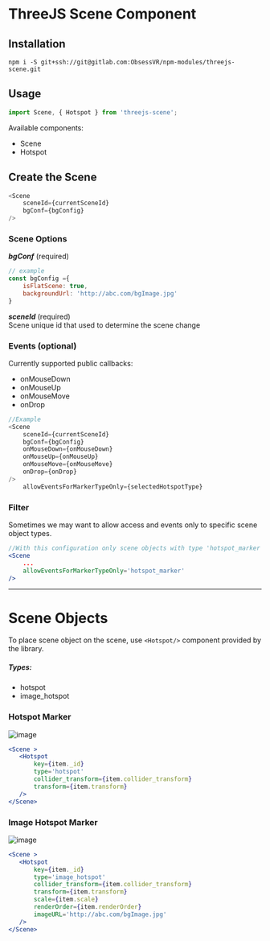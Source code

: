 # ThreeJS Scene Component

## Installation
```
npm i -S git+ssh://git@gitlab.com:ObsessVR/npm-modules/threejs-scene.git
```

## Usage

```javascript
import Scene, { Hotspot } from 'threejs-scene';
```
Available components:  
- Scene
- Hotspot

## Create the Scene

```javascript
<Scene
    sceneId={currentSceneId}
    bgConf={bgConfig}
/>
```
### Scene Options

**_bgConf_** (required)
```javascript
// example
const bgConfig ={
    isFlatScene: true,
    backgroundUrl: 'http://abc.com/bgImage.jpg'
}
```

**_sceneId_** (required)  
Scene unique id that used to determine the scene change


### Events (optional)
Currently supported public callbacks:
- onMouseDown
- onMouseUp
- onMouseMove
- onDrop

```javascript
//Example
<Scene
    sceneId={currentSceneId}
    bgConf={bgConfig}
    onMouseDown={onMouseDown}
    onMouseUp={onMouseUp}
    onMouseMove={onMouseMove}
    onDrop={onDrop}
/>
    allowEventsForMarkerTypeOnly={selectedHotspotType}
```

### Filter
Sometimes we may want to allow access and events only to specific scene object types.

```jsx
//With this configuration only scene objects with type 'hotspot_marker' would react on onClick/onMouseMove and other events
<Scene
    ...
    allowEventsForMarkerTypeOnly='hotspot_marker'
/>
```


<hr/>

# Scene Objects

To place scene object on the scene, use `<Hotspot/>` component provided by the library.

##### Types:
- hotspot
- image_hotspot


### Hotspot Marker
![image](https://user-images.githubusercontent.com/8204364/139121711-2f4e815d-9351-40c4-a90f-861225eadaa7.png)

```jsx
<Scene >
   <Hotspot
       key={item._id}
       type='hotspot'
       collider_transform={item.collider_transform}
       transform={item.transform}
   />
</Scene>
```

### Image Hotspot Marker

![image](https://user-images.githubusercontent.com/8204364/139122331-74d0b7a1-841b-4ab2-b898-c98d67de58c1.png)

```jsx
<Scene >
   <Hotspot
       key={item._id}
       type='image_hotspot'
       collider_transform={item.collider_transform}
       transform={item.transform}
       scale={item.scale}
       renderOrder={item.renderOrder}
       imageURL='http://abc.com/bgImage.jpg'
   />
</Scene>
```
